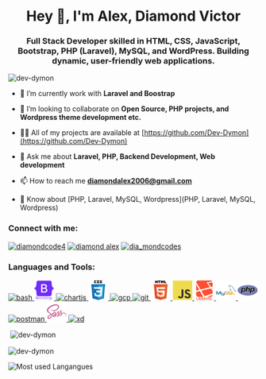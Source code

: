 <h1 align="center">Hey 👋, I'm Alex, Diamond Victor</h1>
<h3 align="center">Full Stack Developer skilled in HTML, CSS, JavaScript, Bootstrap, PHP (Laravel), MySQL, and WordPress. Building dynamic, user-friendly web applications.</h3>

<p align="left"> <img src="https://komarev.com/ghpvc/?username=dev-dymon&label=Profile%20views&color=0e75b6&style=flat" alt="dev-dymon" /> </p>

- 🌱 I’m currently work with **Laravel and Boostrap**

- 👯 I’m looking to collaborate on **Open Source, PHP projects, and Wordpress theme development etc.**

- 👨‍💻 All of my projects are available at [https://github.com/Dev-Dymon](https://github.com/Dev-Dymon)

- 💬 Ask me about **Laravel, PHP, Backend Development, Web development**

- 📫 How to reach me **diamondalex2006@gmail.com**

- 📄 Know about [PHP, Laravel, MySQL, Wordpress](PHP, Laravel, MySQL, Wordpress)

<h3 align="left">Connect with me:</h3>
<p align="left">
<a href="https://twitter.com/diamondcode4" target="blank"><img align="center" src="https://raw.githubusercontent.com/rahuldkjain/github-profile-readme-generator/master/src/images/icons/Social/twitter.svg" alt="diamondcode4" height="30" width="40" /></a>
<a href="https://fb.com/diamond alex" target="blank"><img align="center" src="https://raw.githubusercontent.com/rahuldkjain/github-profile-readme-generator/master/src/images/icons/Social/facebook.svg" alt="diamond alex" height="30" width="40" /></a>
<a href="https://instagram.com/dia_mondcodes" target="blank"><img align="center" src="https://raw.githubusercontent.com/rahuldkjain/github-profile-readme-generator/master/src/images/icons/Social/instagram.svg" alt="dia_mondcodes" height="30" width="40" /></a>
</p>

<h3 align="left">Languages and Tools:</h3>
<p align="left"> <a href="https://www.gnu.org/software/bash/" target="_blank" rel="noreferrer"> <img src="https://www.vectorlogo.zone/logos/gnu_bash/gnu_bash-icon.svg" alt="bash" width="40" height="40"/> </a> <a href="https://getbootstrap.com" target="_blank" rel="noreferrer"> <img src="https://raw.githubusercontent.com/devicons/devicon/master/icons/bootstrap/bootstrap-plain-wordmark.svg" alt="bootstrap" width="40" height="40"/> </a> <a href="https://www.chartjs.org" target="_blank" rel="noreferrer"> <img src="https://www.chartjs.org/media/logo-title.svg" alt="chartjs" width="40" height="40"/> </a> <a href="https://www.w3schools.com/css/" target="_blank" rel="noreferrer"> <img src="https://raw.githubusercontent.com/devicons/devicon/master/icons/css3/css3-original-wordmark.svg" alt="css3" width="40" height="40"/> </a> <a href="https://cloud.google.com" target="_blank" rel="noreferrer"> <img src="https://www.vectorlogo.zone/logos/google_cloud/google_cloud-icon.svg" alt="gcp" width="40" height="40"/> </a> <a href="https://git-scm.com/" target="_blank" rel="noreferrer"> <img src="https://www.vectorlogo.zone/logos/git-scm/git-scm-icon.svg" alt="git" width="40" height="40"/> </a> <a href="https://www.w3.org/html/" target="_blank" rel="noreferrer"> <img src="https://raw.githubusercontent.com/devicons/devicon/master/icons/html5/html5-original-wordmark.svg" alt="html5" width="40" height="40"/> </a> <a href="https://developer.mozilla.org/en-US/docs/Web/JavaScript" target="_blank" rel="noreferrer"> <img src="https://raw.githubusercontent.com/devicons/devicon/master/icons/javascript/javascript-original.svg" alt="javascript" width="40" height="40"/> </a> <a href="https://laravel.com/" target="_blank" rel="noreferrer"> <img src="https://raw.githubusercontent.com/devicons/devicon/master/icons/laravel/laravel-plain-wordmark.svg" alt="laravel" width="40" height="40"/> </a> <a href="https://www.mysql.com/" target="_blank" rel="noreferrer"> <img src="https://raw.githubusercontent.com/devicons/devicon/master/icons/mysql/mysql-original-wordmark.svg" alt="mysql" width="40" height="40"/> </a> <a href="https://www.php.net" target="_blank" rel="noreferrer"> <img src="https://raw.githubusercontent.com/devicons/devicon/master/icons/php/php-original.svg" alt="php" width="40" height="40"/> </a> <a href="https://postman.com" target="_blank" rel="noreferrer"> <img src="https://www.vectorlogo.zone/logos/getpostman/getpostman-icon.svg" alt="postman" width="40" height="40"/> </a> <a href="https://sass-lang.com" target="_blank" rel="noreferrer"> <img src="https://raw.githubusercontent.com/devicons/devicon/master/icons/sass/sass-original.svg" alt="sass" width="40" height="40"/> </a> <a href="https://www.adobe.com/products/xd.html" target="_blank" rel="noreferrer"> <img src="https://cdn.worldvectorlogo.com/logos/adobe-xd.svg" alt="xd" width="40" height="40"/> </a> </p>



<p>&nbsp;<img align="center" src="https://github-readme-stats.vercel.app/api?username=dev-dymon&show_icons=true&locale=en" alt="dev-dymon" /></p>

<p><img align="center" src="https://github-readme-streak-stats.herokuapp.com/?user=Dev-Dymon&" alt="dev-dymon" /></p>


![Most used Langangues](https://github-readme-stats.vercel.app/api/top-langs/?dev-dymon=dev-dymon/dev-dymon&theme=tokyonight)
